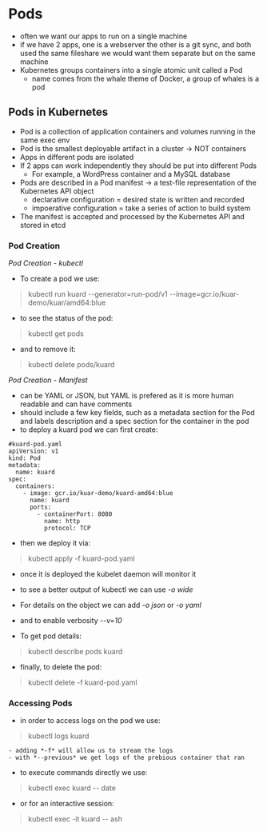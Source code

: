 # Pods

- often we want our apps to run on a single machine
- if we have 2 apps, one is a webserver the other is a git sync, and both used the same fileshare we would want them separate but on the same machine
- Kubernetes groups containers into a single atomic unit called a Pod
    - name comes from the whale theme of Docker, a group of whales is a pod

## Pods in Kubernetes

- Pod is a collection of application containers and volumes running in the same exec env
- Pod is the smallest deployable artifact in a cluster -> NOT containers
- Apps in different pods are isolated
- If 2 apps can work independently they should be put into different Pods
    - For example, a WordPress container and a MySQL database
- Pods are described in a Pod manifest -> a test-file representation of the Kubernetes API object 
    - declarative configuration = desired state is written and recorded
    - impoerative configuration = take a series of action to build system
- The manifest is accepted and processed by the Kubernetes API and stored in etcd

### Pod Creation

*Pod Creation - kubectl*
- To create a pod we use:
> kubectl run kuard --generator=run-pod/v1 --image=gcr.io/kuar-demo/kuar/amd64:blue

- to see the status of the pod:
> kubectl get pods

- and to remove it:
> kubectl delete pods/kuard

*Pod Creation - Manifest*
- can be YAML or JSON, but YAML is prefered as it is more human readable and can have comments
- should include a few key fields, such as a metadata section for the Pod and labels description and a spec section for the container in the pod
- to deploy a kuard pod we can first create:
```
#kuard-pod.yaml
apiVersion: v1
kind: Pod
metadata:
  name: kuard
spec:
  containers:
    - image: gcr.io/kuar-demo/kuard-amd64:blue
      name: kuard
      ports:
        - containerPort: 8080
          name: http
          protocol: TCP
```
- then we deploy it via:
> kubectl apply -f kuard-pod.yaml

- once it is deployed the kubelet daemon will monitor it
- to see a better output of kubectl we can use *-o wide* 
- For details on the object we can add *-o json* or *-o yaml*
- and to enable verbosity *--v=10*

- To get pod details:
> kubectl describe pods kuard

- finally, to delete the pod:
> kubectl delete -f kuard-pod.yaml

### Accessing Pods

- in order to access logs on the pod we use:
> kubectl logs kuard

    - adding *-f* will allow us to stream the logs
    - with *--previous* we get logs of the prebious container that ran

- to execute commands directly we use:
> kubectl exec kuard -- date

- or for an interactive session:
> kubectl exec -it kuard -- ash



